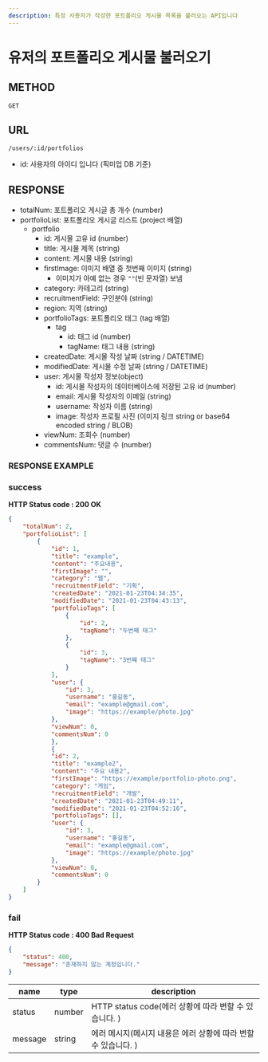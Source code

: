 ```yaml
---
description: 특정 사용자가 작성한 포트폴리오 게시물 목록을 불러오는 API입니다
---
```


# 유저의 포트폴리오 게시물 불러오기

## METHOD

```text
GET
```

## URL

```text
/users/:id/portfolios
```

* id: 사용자의 아이디 입니다 \(픽미업 DB 기준\)

## RESPONSE

* totalNum: 포트폴리오 게시글 총 개수 \(number\)
* portfolioList: 포트폴리오 게시글 리스트 \(project 배열\)
  * portfolio
    * id: 게시물 고유 id \(number\)
    * title: 게시물 제목 \(string\)
    * content: 게시물 내용 \(string\)
    * firstImage: 이미지 배열 중 첫번째 이미지 \(string\)
      * 이미지가 아예 없는 경우 `""`\(빈 문자열\) 보냄
    * category: 카테고리 \(string\) 
    * recruitmentField: 구인분야 \(string\)
    * region: 지역 \(string\)
    * portfolioTags: 포트폴리오 태그 \(tag 배열\)
      * tag
        * id: 태그 id \(number\)
        * tagName: 태그 내용 \(string\)
    * createdDate: 게시물 작성 날짜 \(string / DATETIME\)
    * modifiedDate: 게시물 수정 날짜 \(string / DATETIME\)
    * user: 게시물 작성자 정보\(object\)
      * id: 게시물 작성자의 데이터베이스에 저장된 고유 id \(number\)
      * email: 게시물 작성자의 이메일 \(string\)
      * username: 작성자 이름 \(string\)
      * image: 작성자 프로필 사진 \(이미지 링크 string or base64 encoded string / BLOB\)
    * viewNum: 조회수 \(number\)
    * commentsNum: 댓글 수 \(number\)

### RESPONSE EXAMPLE

### success

**HTTP Status code : 200 OK**

```json
{
    "totalNum": 2,
    "portfolioList": [
        {
            "id": 1,
            "title": "example",
            "content": "주요내용",
            "firstImage": "",
            "category": "웹",
            "recruitmentField": "기획",
            "createdDate": "2021-01-23T04:34:35",
            "modifiedDate": "2021-01-23T04:43:13",
            "portfolioTags": [
                {
                    "id": 2,
                    "tagName": "두번째 태그"
                },
                {
                    "id": 3,
                    "tagName": "3번쨰 태그"
                }
            ],
            "user": {
                "id": 3,
                "username": "홍길동",
                "email": "example@gmail.com",
                "image": "https://example/photo.jpg"
            },
            "viewNum": 0,
            "commentsNum": 0
            },
            {
            "id": 2,
            "title": "example2",
            "content": "주요 내용2",
            "firstImage": "https://example/portfolio-photo.png",
            "category": "게임",
            "recruitmentField": "개발",
            "createdDate": "2021-01-23T04:49:11",
            "modifiedDate": "2021-01-23T04:52:16",
            "portfolioTags": [],
            "user": {
                "id": 3,
                "username": "홍길동",
                "email": "example@gmail.com",
                "image": "https://example/photo.jpg"
            },
            "viewNum": 0,
            "commentsNum": 0
        }
    ]
}
```

### fail

**HTTP Status code : 400 Bad Request**

```json
{
    "status": 400,
    "message": "존재하지 않는 계정입니다."
}
```

| name    | type   | description                                                  |
| ------- | ------ | ------------------------------------------------------------ |
| status  | number | HTTP status code(에러 상황에 따라 변할 수 있습니다. )        |
| message | string | 에러 메시지(메시지 내용은 에러 상황에 따라 변할 수 있습니다. ) |

